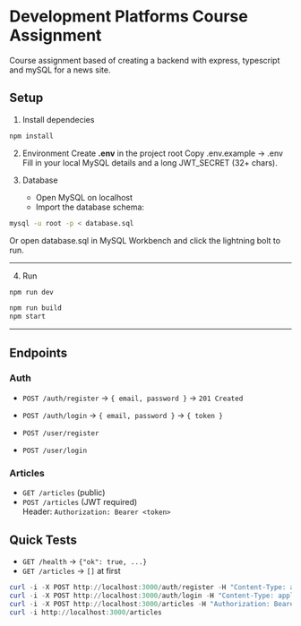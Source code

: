 # Development Platforms Course Assignment
Course assignment based of creating a backend with express, typescript and mySQL for a news site.

## Setup
1. Install dependecies
```bash
npm install
```

2. Environment
Create **.env** in the project root
Copy .env.example → .env
Fill in your local MySQL details and a long JWT_SECRET (32+ chars).

3. Database
   - Open MySQL on localhost
   - Import the database schema:

```bash
mysql -u root -p < database.sql
```

Or open database.sql in MySQL Workbench and click the lightning bolt to run.

---

4. Run
```bash
npm run dev
```

```bash
npm run build
npm start
```

---



## Endpoints

### Auth
- `POST /auth/register` → `{ email, password }` → `201 Created`
- `POST /auth/login` → `{ email, password }` → `{ token }`

- `POST /user/register`
- `POST /user/login`

### Articles
- `GET /articles` (public)
- `POST /articles` (JWT required)  
    Header: `Authorization: Bearer <token>`

## Quick Tests

- `GET /health` → `{"ok": true, ...}`
- `GET /articles` → `[]` at first

```powershell
curl -i -X POST http://localhost:3000/auth/register -H "Content-Type: application/json" -d "{"email":"tester1@example.com","password":"Password123!"}"
curl -i -X POST http://localhost:3000/auth/login -H "Content-Type: application/json" -d "{"email":"tester1@example.com","password":"Password123!"}"
curl -i -X POST http://localhost:3000/articles -H "Authorization: Bearer <PASTE_TOKEN>" -H "Content-Type: application/json" -d "{"title":"Hello","body":"World","category":"general"}"
curl -i http://localhost:3000/articles
```